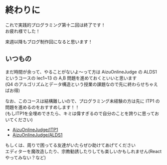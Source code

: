 # 終わりに

これで実践的プログラミング第十二回は終了です！  
お疲れ様でした！

来週以降もブログ制作回になると思います！

## いつもの

まだ時間が余って、やることがないよ〜って方は AizuOnlineJudge の ALDS1 というコースの lec1~13 の A,B 問題を進めておくといいと思います  
(Q4 のアルゴリズムとデータ構造という授業の課題なので先に終わらせちゃえばお得)

なお、このコースは結構難しいので、プログラミング未経験の方は先に ITP1 の問題を進めるのをおすすめします！！  
(もしITP1を全埋めできたら、キミは偉すぎるので自分のことを誇りに思っておいてください)

- [AizuOnlineJudge/ITP1](https://onlinejudge.u-aizu.ac.jp/courses/lesson/2/ITP1/1)
- [AizuOnlineJudge/ALDS1](https://onlinejudge.u-aizu.ac.jp/courses/lesson/1/ALDS1/1)

もしくは、周りで困ってる友達がいたらぜひ助けてあげてください  
エディターを魔改造したり、宗教勧誘したりしても楽しいかもしれません(Reactやってみない？など)

